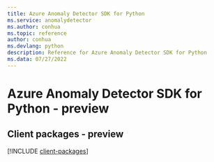 ```yaml
---
title: Azure Anomaly Detector SDK for Python
ms.service: anomalydetector
ms.author: conhua
ms.topic: reference
author: conhua
ms.devlang: python
description: Reference for Azure Anomaly Detector SDK for Python
ms.data: 07/27/2022
---
```

# Azure Anomaly Detector SDK for Python - preview

## Client packages - preview
[!INCLUDE [client-packages](anomaly-detector-client-index.md)]